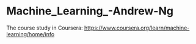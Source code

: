# Machine_Learning_-Andrew-Ng

The course study in Coursera: https://www.coursera.org/learn/machine-learning/home/info<br>
